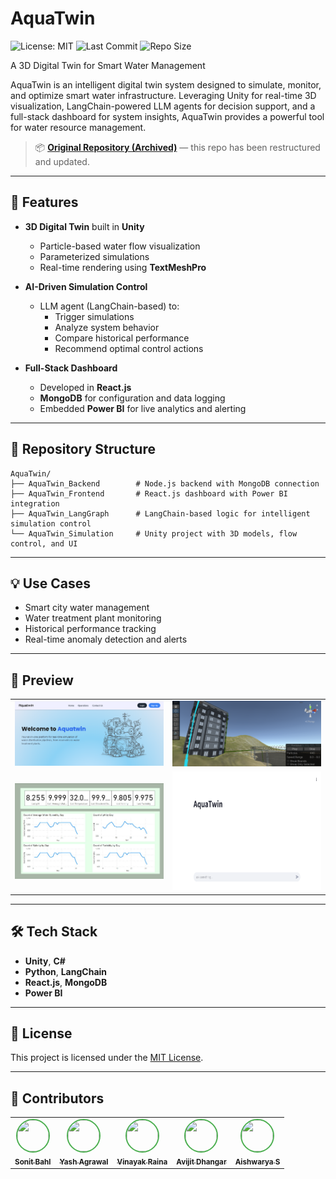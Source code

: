 # AquaTwin
![License: MIT](https://img.shields.io/badge/License-MIT-yellow.svg)
![Last Commit](https://img.shields.io/github/last-commit/sonitbahl/AquaTwin)
![Repo Size](https://img.shields.io/github/repo-size/sonitbahl/AquaTwin)

A 3D Digital Twin for Smart Water Management

AquaTwin is an intelligent digital twin system designed to simulate, monitor, and optimize smart water infrastructure. Leveraging Unity for real-time 3D visualization, LangChain-powered LLM agents for decision support, and a full-stack dashboard for system insights, AquaTwin provides a powerful tool for water resource management.

> 📦 **[Original Repository (Archived)](https://github.com/SonitBahl/Yantra-Central-Web)** — this repo has been restructured and updated.
---

## 🚀 Features

- **3D Digital Twin** built in **Unity**

  - Particle-based water flow visualization
  - Parameterized simulations
  - Real-time rendering using **TextMeshPro**

- **AI-Driven Simulation Control**

  - LLM agent (LangChain-based) to:
    - Trigger simulations
    - Analyze system behavior
    - Compare historical performance
    - Recommend optimal control actions

- **Full-Stack Dashboard**

  - Developed in **React.js**
  - **MongoDB** for configuration and data logging
  - Embedded **Power BI** for live analytics and alerting

---

## 📁 Repository Structure

```
AquaTwin/
├── AquaTwin_Backend        # Node.js backend with MongoDB connection
├── AquaTwin_Frontend       # React.js dashboard with Power BI integration
├── AquaTwin_LangGraph      # LangChain-based logic for intelligent simulation control
└── AquaTwin_Simulation     # Unity project with 3D models, flow control, and UI
```

---

## 💡 Use Cases

- Smart city water management
- Water treatment plant monitoring
- Historical performance tracking
- Real-time anomaly detection and alerts

---

## 📸 Preview

<table align="center">
  <tr>
    <td><img src="assets/webpage.png" alt="Webpage Preview" width="300"/></td>
    <td><img src="assets/simulation.png" alt="Simulation Preview" width="300"/></td>
  </tr>
  <tr>
    <td><img src="assets/dashboard.jpg" alt="Dashboard Preview" width="300"/></td>
    <td><img src="assets/chatbot.png" alt="Chatbot Preview" width="300" height="190"/></td>
  </tr>
</table>




---

## 🛠️ Tech Stack

- **Unity**, **C#**
- **Python**, **LangChain**
- **React.js**, **MongoDB**
- **Power BI**

---
## 📝 License

This project is licensed under the [MIT License](./LICENSE).

---

## 👥 Contributors

<table>
  <tr>
    <td align="center">
      <a href="https://github.com/SonitBahl">
        <img src="https://github.com/SonitBahl.png" width="50" height="50" style="border: 2px solid #4CAF50; border-radius: 50%;">
        <br>
        <sub><b>Sonit Bahl</b></sub>
      </a>
    </td>
    <td align="center">
      <a href="https://github.com/rogue-socket">
        <img src="https://github.com/rogue-socket.png" width="50" height="50" style="border: 2px solid #4CAF50; border-radius: 50%;">
        <br>
        <sub><b>Yash Agrawal</b></sub>
      </a>
    </td>
    <td align="center">
      <a href="https://github.com/RAINAVINAYAK16">
        <img src="https://github.com/RAINAVINAYAK16.png" width="50" height="50" style="border: 2px solid #4CAF50; border-radius: 50%;">
        <br>
        <sub><b>Vinayak Raina</b></sub>
      </a>
    </td>
    <td align="center">
      <a href="https://github.com/Avijit-D">
        <img src="https://github.com/Avijit-D.png" width="50" height="50" style="border: 2px solid #4CAF50; border-radius: 50%;">
        <br>
        <sub><b>Avijit Dhangar</b></sub>
      </a>
    </td>
    <td align="center">
      <a href="https://github.com/aishwaryapvt">
        <img src="https://github.com/aishwaryapvt.png" width="50" height="50" style="border: 2px solid #4CAF50; border-radius: 50%;">
        <br>
        <sub><b>Aishwarya S</b></sub>
      </a>
    </td>
  </tr>
</table>
